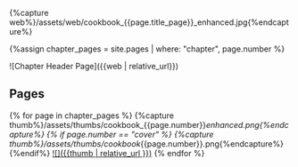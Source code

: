 ---
---

{%capture web%}/assets/web/cookbook_{{page.title_page}}_enhanced.jpg{%endcapture%}

{%assign chapter_pages = site.pages | where: "chapter", page.number %}

![Chapter Header Page]({{web | relative_url}})

## Pages
{% for page in chapter_pages %}
  {%capture thumb%}/assets/thumbs/cookbook_{{page.number}}_enhanced.png{%endcapture%}
  {% if page.number == "cover" %}
    {%capture thumb%}/assets/thumbs/cookbook_{{page.number}}.png{%endcapture%}
  {%endif%}
  [![]({{thumb | relative_url }})]({{page.url}})
{% endfor %}

